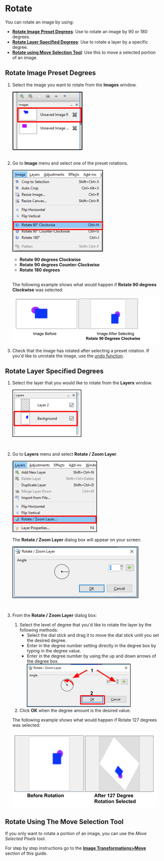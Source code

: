 # Rotate

 You can rotate an image by using:  

 -  [**Rotate Image Preset Degrees**](rotate.md#rotate_image_preset_degrees): Use to rotate an image by 90 or 180 degrees.
 -  [**Rotate Layer Specified Degrees**](rotate.md#rotate_layer_specified_degrees): Use to rotate a layer by a specific degree.
 -  [**Rotate using Move Selection Tool**](move.md): Use this to move a selected portion of an image. 

## Rotate Image Preset Degrees

1. Select the image you want to rotate from the **Images** window.  

     ![Image Window select image](img/selectimage.png)  
    &nbsp;  
  
2. Go to **Image** menu and select one of the preset rotations.

     ![Image Window select image](img/imagerotateselect.png)  

    - **Rotate 90 degrees Clockwise**
    - **Rotate 90 degrees Counter-Clockwise**
    - **Rotate 180 degrees**    
&nbsp;

    The following example shows what would happen if **Rotate 90 degrees Clockwise** was selected:

    ![Rotate ninety degrees](img/imagerotate.png)  

3. Check that the image has rotated after selecting a preset rotation. If you'd like to unrotate the image, use the [undo function](concept.md). 

## Rotate Layer Specified Degrees

1.  Select the layer that you would like to rotate from the **Layers** window.

     ![Layer Window select layer](img/selectlayer.png)  


    &nbsp; 
 
  
2. Go to **Layers** menu and select **Rotate / Zoom Layer**.

     ![Layer Properties Select](img/layerrotatemenu.png)  

     The **Rotate / Zoom Layer** dialog box will appear on your screen.  
     
     ![Rotate/Zoom Layer menu](img/rotatezoomlayerdialog.png)  
 
     &nbsp;  

3. From the **Rotate / Zoom Layer** dialog box:  
    1. Select the level of degree that you'd like to rotate the layer by the following methods:  
        -  Select the dial stick and drag it to move the dial stick until you set the desired degree.  
        -  Enter in the degree number setting directly in the degree box by typing in the degree value.  
        -  Enter in the degree number by using the up and down arrows of the degree box.  
        ![Rotate Zoom Layer](img/rotatewindow.png)  
    2. Click **OK** when the degree amount is the desired value.  

    The following example shows what would happen if Rotate 127 degrees was selected:  

      ![Rotate one hundred twenty seven degrees](img/rotatelarge.png)
    
##  Rotate Using The Move Selection Tool

If you only want to rotate a portion of an image, you can use the *Move Selected Pixels* tool.
    
For step by step instructions go to the [**Image Transformations>Move**](move.md) section of this guide.
